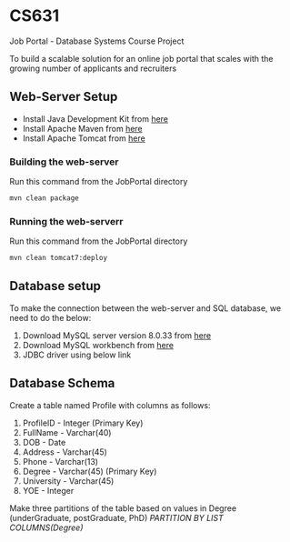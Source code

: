 # CS631
Job Portal - Database Systems Course Project

To build a scalable solution for an online job portal that scales with the growing number
of applicants and recruiters


## Web-Server Setup

* Install Java Development Kit from [here](https://docs.oracle.com/en/java/javase/18/install/overview-jdk-installation.html)
* Install Apache Maven from [here](https://maven.apache.org/install.html)
* Install Apache Tomcat from [here](https://tomcat.apache.org/tomcat-8.5-doc/setup.html)

### Building the web-server

Run this command from the JobPortal directory
```bash
mvn clean package
```
  
### Running the web-serverr
 
Run this command from the JobPortal directory
```bash
mvn clean tomcat7:deploy
```


## Database setup

To make the connection between the web-server and SQL database, we need to do the below:
1. Download MySQL server version 8.0.33 from [here](https://dev.mysql.com/downloads/mysql/)
2. Download MySQL workbench from [here](https://dev.mysql.com/downloads/workbench/)
3. JDBC driver using below link

## Database Schema

Create a table named Profile with columns as follows:
1. ProfileID - Integer (Primary Key)
2. FullName - Varchar(40)
3. DOB - Date
4. Address - Varchar(45)
5. Phone - Varchar(13)
6. Degree - Varchar(45) (Primary Key)
7. University - Varchar(45)
8. YOE - Integer

Make three partitions of the table based on values in Degree (underGraduate, postGraduate, PhD) 
*PARTITION BY LIST COLUMNS(Degree)*


